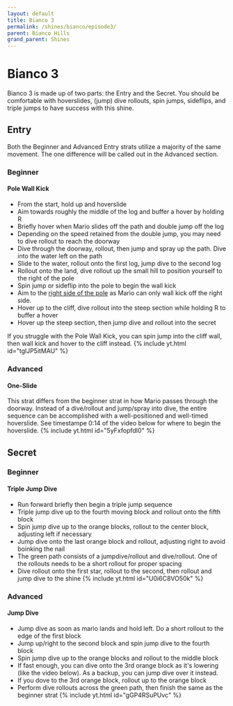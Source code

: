 ```yaml
---
layout: default 
title: Bianco 3
permalink: /shines/bianco/episode3/
parent: Bianco Hills
grand_parent: Shines
---
```

# Bianco 3
Bianco 3 is made up of two parts: the Entry and the Secret. You should be comfortable with hoverslides, (jump) dive rollouts, spin jumps, sideflips, and triple jumps to have success with this shine.
## Entry
Both the Beginner and Advanced Entry strats utilize a majority of the same movement. The one difference will be called out in the Advanced section.
### Beginner
#### Pole Wall Kick
- From the start, hold up and hoverslide
- Aim towards roughly the middle of the log and buffer a hover by holding R
- Briefly hover when Mario slides off the path and double jump off the log
- Depending on the speed retained from the double jump, you may need to dive rollout to reach the doorway
- Dive through the doorway, rollout, then jump and spray up the path. Dive into the water left on the path
- Slide to the water, rollout onto the first log, jump dive to the second log
- Rollout onto the land, dive rollout up the small hill to position yourself to the right of the pole
- Spin jump or sideflip into the pole to begin the wall kick
- Aim to the [right side of the pole](https://cdn.discordapp.com/attachments/941086197885833266/1029200667119730708/unknown.png) as Mario can only wall kick off the right side.
- Hover up to the cliff, dive rollout into the steep section while holding R to buffer a hover
- Hover up the steep section, then jump dive and rollout into the secret

If you struggle with the Pole Wall Kick, you can spin jump into the cliff wall, then wall kick and hover to the cliff instead.
{% include yt.html id="tglJP5itMAU" %}
### Advanced
#### One-Slide
This strat differs from the beginner strat in how Mario passes through the doorway. Instead of a dive/rollout and jump/spray into dive, the entire sequence can be accomplished with a well-positioned and well-timed hoverslide. See timestampe 0:14 of the video below for where to begin the hoverslide.
{% include yt.html id="5yFxfopfdI0" %}
## Secret

### Beginner
#### Triple Jump Dive
- Run forward briefly then begin a triple jump sequence
- Triple jump dive up to the fourth moving block and rollout onto the fifth block
- Spin jump dive up to the orange blocks, rollout to the center block, adjusting left if necessary
- Jump dive onto the last orange block and rollout, adjusting right to avoid boinking the nail
- The green path consists of a jumpdive/rollout and dive/rollout. One of the rollouts needs to be a short rollout for proper spacing
- Dive rollout onto the first star, rollout to the second, then rollout and jump dive to the shine
{% include yt.html id="U0i6C8VO50k" %}
### Advanced
#### Jump Dive
- Jump dive as soon as mario lands and hold left. Do a short rollout to the edge of the first block
- Jump up/right to the second block and spin jump dive to the fourth block
- Spin jump dive up to the orange blocks and rollout to the middle block
- If fast enough, you can dive onto the 3rd orange block as it's lowering (like the video below). As a backup, you can jump dive over it instead.
- If you dove to the 3rd orange block, rollout up to the orange block
- Perform dive rollouts across the green path, then finish the same as the beginner strat
{% include yt.html id="gGP4RSuPUvc" %}
